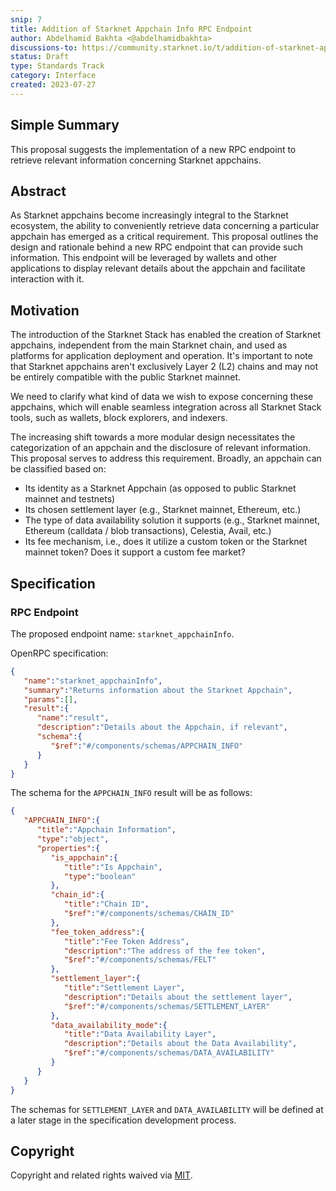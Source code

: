 ```yaml
---
snip: 7
title: Addition of Starknet Appchain Info RPC Endpoint
author: Abdelhamid Bakhta <@abdelhamidbakhta>
discussions-to: https://community.starknet.io/t/addition-of-starknet-appchain-info-rpc-endpoint/97884
status: Draft
type: Standards Track
category: Interface
created: 2023-07-27
---
```


## Simple Summary

This proposal suggests the implementation of a new RPC endpoint to retrieve relevant information concerning Starknet appchains.

## Abstract

As Starknet appchains become increasingly integral to the Starknet ecosystem, the ability to conveniently retrieve data concerning a particular appchain has emerged as a critical requirement. This proposal outlines the design and rationale behind a new RPC endpoint that can provide such information. This endpoint will be leveraged by wallets and other applications to display relevant details about the appchain and facilitate interaction with it.

## Motivation

The introduction of the Starknet Stack has enabled the creation of Starknet appchains, independent from the main Starknet chain, and used as platforms for application deployment and operation. It's important to note that Starknet appchains aren't exclusively Layer 2 (L2) chains and may not be entirely compatible with the public Starknet mainnet.

We need to clarify what kind of data we wish to expose concerning these appchains, which will enable seamless integration across all Starknet Stack tools, such as wallets, block explorers, and indexers.

The increasing shift towards a more modular design necessitates the categorization of an appchain and the disclosure of relevant information. This proposal serves to address this requirement. Broadly, an appchain can be classified based on:

- Its identity as a Starknet Appchain (as opposed to public Starknet mainnet and testnets)
- Its chosen settlement layer (e.g., Starknet mainnet, Ethereum, etc.)
- The type of data availability solution it supports (e.g., Starknet mainnet, Ethereum (calldata / blob transactions), Celestia, Avail, etc.)
- Its fee mechanism, i.e., does it utilize a custom token or the Starknet mainnet token? Does it support a custom fee market?

## Specification

### RPC Endpoint

The proposed endpoint name: `starknet_appchainInfo`.

OpenRPC specification:

```json
{
   "name":"starknet_appchainInfo",
   "summary":"Returns information about the Starknet Appchain",
   "params":[],
   "result":{
      "name":"result",
      "description":"Details about the Appchain, if relevant",
      "schema":{
         "$ref":"#/components/schemas/APPCHAIN_INFO"
      }
   }
}
```

The schema for the `APPCHAIN_INFO` result will be as follows:

```json
{
   "APPCHAIN_INFO":{
      "title":"Appchain Information",
      "type":"object",
      "properties":{
         "is_appchain":{
            "title":"Is Appchain",
            "type":"boolean"
         },
         "chain_id":{
            "title":"Chain ID",
            "$ref":"#/components/schemas/CHAIN_ID"
         },
         "fee_token_address":{
            "title":"Fee Token Address",
            "description":"The address of the fee token",
            "$ref":"#/components/schemas/FELT"
         },
         "settlement_layer":{
            "title":"Settlement Layer",
            "description":"Details about the settlement layer",
            "$ref":"#/components/schemas/SETTLEMENT_LAYER"
         },
         "data_availability_mode":{
            "title":"Data Availability Layer",
            "description":"Details about the Data Availability",
            "$ref":"#/components/schemas/DATA_AVAILABILITY"
         }
      }
   }
}
```

The schemas for `SETTLEMENT_LAYER` and `DATA_AVAILABILITY` will be defined at a later stage in the specification development process.

## Copyright

Copyright and related rights waived via [MIT](../LICENSE).
